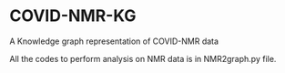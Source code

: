 # COVID-NMR-KG
A Knowledge graph representation of COVID-NMR data

All the codes to perform analysis on NMR data is in NMR2graph.py file.

